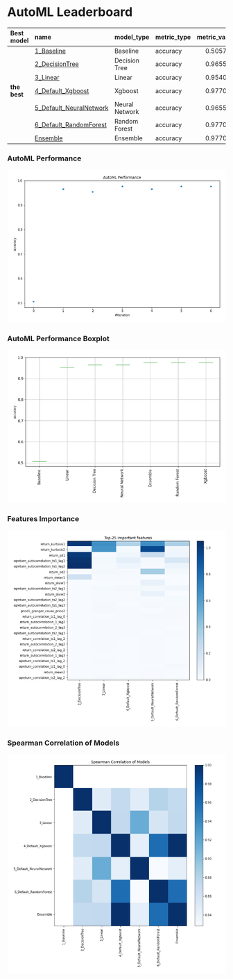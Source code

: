 # AutoML Leaderboard

| Best model   | name                                                         | model_type     | metric_type   |   metric_value |   train_time |
|:-------------|:-------------------------------------------------------------|:---------------|:--------------|---------------:|-------------:|
|              | [1_Baseline](1_Baseline/README.md)                           | Baseline       | accuracy      |       0.505747 |         3.05 |
|              | [2_DecisionTree](2_DecisionTree/README.md)                   | Decision Tree  | accuracy      |       0.965517 |         8.53 |
|              | [3_Linear](3_Linear/README.md)                               | Linear         | accuracy      |       0.954023 |         6.25 |
| **the best** | [4_Default_Xgboost](4_Default_Xgboost/README.md)             | Xgboost        | accuracy      |       0.977011 |         7.14 |
|              | [5_Default_NeuralNetwork](5_Default_NeuralNetwork/README.md) | Neural Network | accuracy      |       0.965517 |         6.62 |
|              | [6_Default_RandomForest](6_Default_RandomForest/README.md)   | Random Forest  | accuracy      |       0.977011 |        10.3  |
|              | [Ensemble](Ensemble/README.md)                               | Ensemble       | accuracy      |       0.977011 |         0.16 |

### AutoML Performance
![AutoML Performance](ldb_performance.png)

### AutoML Performance Boxplot
![AutoML Performance Boxplot](ldb_performance_boxplot.png)

### Features Importance
![features importance across models](features_heatmap.png)



### Spearman Correlation of Models
![models spearman correlation](correlation_heatmap.png)

